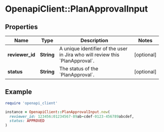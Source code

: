# OpenapiClient::PlanApprovalInput

## Properties

| Name | Type | Description | Notes |
| ---- | ---- | ----------- | ----- |
| **reviewer_id** | **String** | A unique identifier of the user in Jira who will review this &#x60;PlanApproval&#x60;. | [optional] |
| **status** | **String** | The status of the &#x60;PlanApproval&#x60;. | [optional] |

## Example

```ruby
require 'openapi_client'

instance = OpenapiClient::PlanApprovalInput.new(
  reviewer_id: 123456:01234567-89ab-cdef-0123-456789abcdef,
  status: APPROVED
)
```

